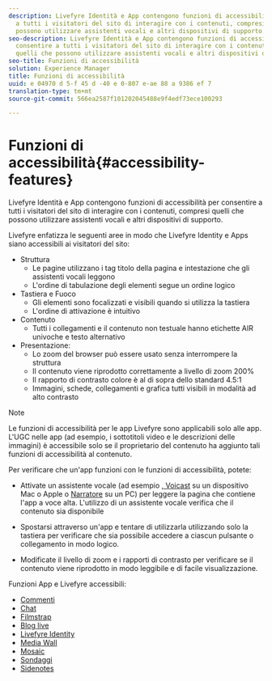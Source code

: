 ```yaml
---
description: Livefyre Identità e App contengono funzioni di accessibilità per consentire
  a tutti i visitatori del sito di interagire con i contenuti, compresi quelli che
  possono utilizzare assistenti vocali e altri dispositivi di supporto.
seo-description: Livefyre Identità e App contengono funzioni di accessibilità per
  consentire a tutti i visitatori del sito di interagire con i contenuti, compresi
  quelli che possono utilizzare assistenti vocali e altri dispositivi di supporto.
seo-title: Funzioni di accessibilità
solution: Experience Manager
title: Funzioni di accessibilità
uuid: e 04970 d 5-f 45 d -40 e 0-807 e-ae 88 a 9386 ef 7
translation-type: tm+mt
source-git-commit: 566ea2587f101202045488e9f4edf73ece100293

---
```



# Funzioni di accessibilità{#accessibility-features}

Livefyre Identità e App contengono funzioni di accessibilità per consentire a tutti i visitatori del sito di interagire con i contenuti, compresi quelli che possono utilizzare assistenti vocali e altri dispositivi di supporto.

Livefyre enfatizza le seguenti aree in modo che Livefyre Identity e Apps siano accessibili ai visitatori del sito:

* Struttura
   * Le pagine utilizzano i tag titolo della pagina e intestazione che gli assistenti vocali leggono
   * L'ordine di tabulazione degli elementi segue un ordine logico
* Tastiera e Fuoco
   * Gli elementi sono focalizzati e visibili quando si utilizza la tastiera
   * L'ordine di attivazione è intuitivo
* Contenuto
   * Tutti i collegamenti e il contenuto non testuale hanno etichette AIR univoche e testo alternativo
* Presentazione:
   * Lo zoom del browser può essere usato senza interrompere la struttura
   * Il contenuto viene riprodotto correttamente a livello di zoom 200%
   * Il rapporto di contrasto colore è al di sopra dello standard 4.5:1
   * Immagini, schede, collegamenti e grafica tutti visibili in modalità ad alto contrasto

>[!NOTE]
>
>Le funzioni di accessibilità per le app Livefyre sono applicabili solo alle app. L'UGC nelle app (ad esempio, i sottotitoli video e le descrizioni delle immagini) è accessibile solo se il proprietario del contenuto ha aggiunto tali funzioni di accessibilità al contenuto.

Per verificare che un'app funzioni con le funzioni di accessibilità, potete:

* Attivate un assistente vocale (ad esempio [, Voicast](https://www.apple.com/accessibility/mac/vision/) su un dispositivo Mac o Apple o [Narratore](https://www.microsoft.com/en-us/accessibility/windows) su un PC) per leggere la pagina che contiene l'app a voce alta. L'utilizzo di un assistente vocale verifica che il contenuto sia disponibile

* Spostarsi attraverso un'app e tentare di utilizzarla utilizzando solo la tastiera per verificare che sia possibile accedere a ciascun pulsante o collegamento in modo logico.
* Modificate il livello di zoom e i rapporti di contrasto per verificare se il contenuto viene riprodotto in modo leggibile e di facile visualizzazione.

Funzioni App e Livefyre accessibili:

* [Commenti](/help/using/c-about-apps/c-comments/c-comments.md)
* [Chat](../c-about-apps/c-chat-app/c-chat-app.md#c_chat_app)
* [Filmstrap](../c-about-apps/c-filmstrip-app/c-filmstrip-app.md#concept_jpc_n2j_jbb)
* [Blog live](../c-about-apps/c-liveblog-app/c-liveblog-app.md#c_liveblog_app)
* [Livefyre Identity](/help/implementation/t-about-identity-integration/t-about-identity-integration.md)
* [Media Wall](../c-about-apps/c-media-wall-app/c-media-wall-app.md#c_media_wall_app)
* [Mosaic](../c-about-apps/c-mosaic-app/c-mosaic-app.md#c_mosaic_app)
* [Sondaggi](../c-about-apps/c-polls-app/c-polls-app.md#c_polls_app)
* [Sidenotes](../c-about-apps/c-sidenotes-app/c-sidenotes-app.md#c_sidenotes_app)

